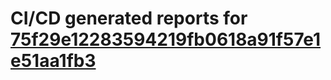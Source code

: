 # CI/CD generated reports for [75f29e12283594219fb0618a91f57e1e51aa1fb3](https://github.com/hydephp/develop/commit/75f29e12283594219fb0618a91f57e1e51aa1fb3)
